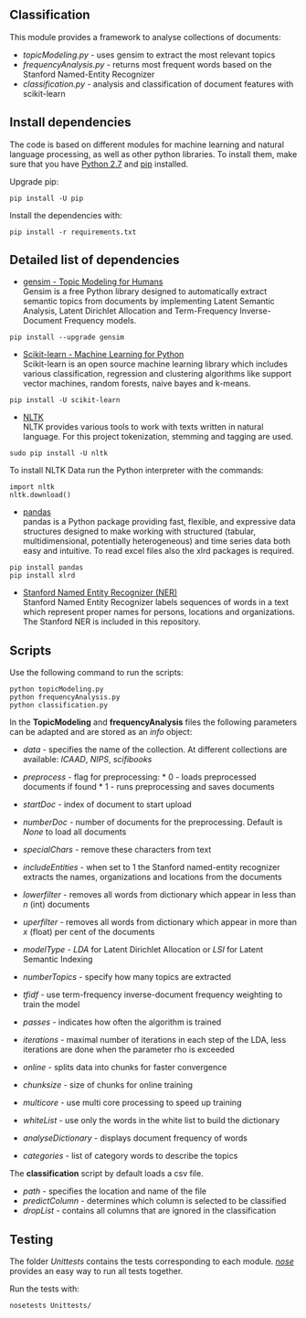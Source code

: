 ## Classification

This module provides a framework to analyse collections of documents:
 * *topicModeling.py* - uses gensim to extract the most relevant topics
 * *frequencyAnalysis.py* - returns most frequent words based on the Stanford Named-Entity Recognizer
 * *classification.py* - analysis and classification of document features with scikit-learn
 
## Install dependencies
The code is based on different modules for machine learning and natural language processing, as well as other python libraries. To install them, make sure that you have [Python 2.7](https://www.python.org/download/releases/2.7/) and [pip](https://pip.pypa.io/en/stable/) installed.

Upgrade pip:
```
pip install -U pip
```

Install the dependencies with:
```
pip install -r requirements.txt
```

## Detailed list of dependencies
* [gensim - Topic Modeling for Humans](https://radimrehurek.com/gensim/install.html) <br />
Gensim is a free Python library designed to automatically extract semantic topics from documents by implementing Latent Semantic Analysis, Latent Dirichlet Allocation and Term-Frequency Inverse-Document Frequency models.
```
pip install --upgrade gensim
```
* [Scikit-learn - Machine Learning for Python](http://scikit-learn.org/stable/install.html) <br />
Scikit-learn is an open source machine learning library which includes various classification, regression and clustering algorithms like support vector machines, random forests, naive bayes and k-means.
```
pip install -U scikit-learn
```
* [NLTK](http://www.nltk.org/install.html) <br />
NLTK provides various tools to work with texts written in natural language. For this project tokenization, stemming and tagging are used.
```
sudo pip install -U nltk
``` 

To install NLTK Data run the Python interpreter with the commands:
```
import nltk
nltk.download()
```
* [pandas](http://pandas.pydata.org/pandas-docs/stable/install.html) <br />
pandas is a Python package providing fast, flexible, and expressive data structures designed to make working with structured (tabular, multidimensional, potentially heterogeneous) and time series data both easy and intuitive. To read excel files also the xlrd packages is required.
```
pip install pandas
pip install xlrd
```
* [Stanford Named Entity Recognizer (NER)](http://nlp.stanford.edu/software/CRF-NER.shtml) <br />
Stanford Named Entity Recognizer labels sequences of words in a text which represent proper names for persons, locations and organizations. The Stanford NER is included in this repository.


## Scripts
Use the following command to run the scripts:
```
python topicModeling.py
python frequencyAnalysis.py
python classification.py
```
In the **TopicModeling** and **frequencyAnalysis** files the following parameters can be adapted and are stored as an *info* object:
* *data* - specifies the name of the collection. At different collections are available: *ICAAD*, *NIPS*, *scifibooks*
* *preprocess* - flag for preprocessing: * 0 - loads preprocessed documents if found * 1 - runs preprocessing and saves documents
* *startDoc* - index of document to start upload
* *numberDoc* - number of documents for the preprocessing. Default is *None* to load all documents
* *specialChars* - remove these characters from text
* *includeEntities* - when set to 1 the Stanford named-entity recognizer extracts the names, organizations and locations from the documents
* *lowerfilter* - removes all words from dictionary which appear in less than *n* (int) documents
* *uperfilter* - removes all words from dictionary which appear in more than *x* (float) per cent of the documents
* *modelType* - *LDA* for Latent Dirichlet Allocation or *LSI* for Latent Semantic Indexing
* *numberTopics* - specify how many topics are extracted
* *tfidf* - use term-frequency inverse-document frequency weighting to train the model
* *passes* - indicates how often the algorithm is trained
* *iterations* - maximal number of iterations in each step of the LDA, less iterations are done when the parameter rho is exceeded
* *online* - splits data into chunks for faster convergence
* *chunksize* - size of chunks for online training
* *multicore* - use multi core processing to speed up training


* *whiteList* - use only the words in the white list to build the dictionary 
* *analyseDictionary* - displays document frequency of words
* *categories* - list of category words to describe the topics


The **classification** script by default loads a csv file.
* *path* - specifies the location and name of the file
* *predictColumn* - determines which column is selected to be classified
* *dropList* - contains all columns that are ignored in the classification


## Testing
The folder *Unittests* contains the tests corresponding to each module. [*nose*](http://nose.readthedocs.org/) provides an easy way to run all tests together. <br  />

Run the tests with:
```
nosetests Unittests/
```
